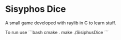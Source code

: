 # Sisyphos Dice
A small game developed with raylib in C to learn stuff.

To run use
´´´bash
cmake .
make
./SisiphusDice
´´´